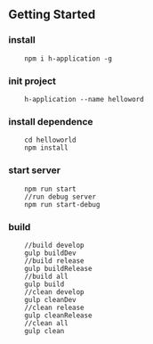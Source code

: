 ## Getting Started
### install
```console
    npm i h-application -g
```
### init project
```console
    h-application --name helloword
```
### install dependence
```console
    cd helloworld
    npm install
```
### start server
```console
    npm run start
    //run debug server
    npm run start-debug
```
### build
```console
    //build develop
    gulp buildDev
    //build release
    gulp buildRelease
    //build all
    gulp build
    //clean develop
    gulp cleanDev
    //clean release
    gulp cleanRelease
    //clean all
    gulp clean
```
